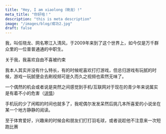 ```yaml
---
title: "Hey, I am xiaolong（晓龙）!"
meta_title: "你好哈！"
description: "this is meta description"
image: "/images/blog/成功2.jpg"
draft: false
---
```


我，叫任晓龙、网名寒江入清风，于2009年来到了这个世界上，如今仅是万千群众里的一位普普通通的中职生。

关于我，我喜欢自由不喜被约束

我本人其实并没有什么特长，有的时候呢喜欢打打游戏，但总归游戏有玩腻的时候，游戏一玩腻便会去刷视频可是久而久之视频也索然无味了。

一个偶然的机会或者说是突然之间感觉到手机/互联网对于现在的青少年来说属实是有着不小的危害（[详情](https://hjrqf.github.io/blog/%E6%84%9F%E6%82%9F/)）

手机玩的少了闲暇的时间也就多了，我呢偶尔发发呆然后挑几本所喜爱的小说坐在某一个地方静静的阅读。

至于体育爱好，兴趣来的时候会和朋友们打打羽毛球，或者说趁他不注意来一次短跑比赛